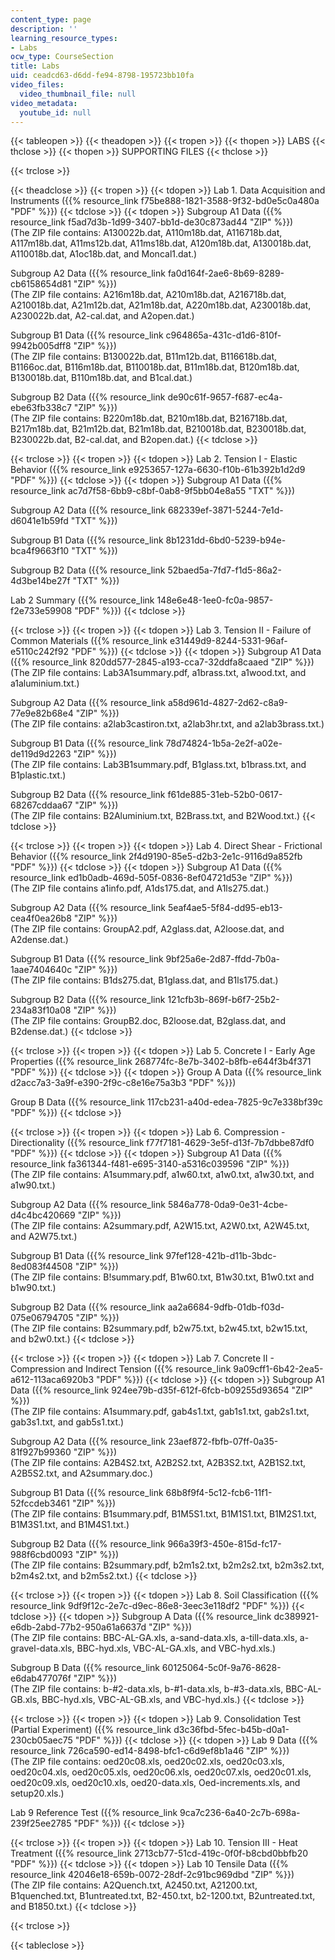 ```yaml
---
content_type: page
description: ''
learning_resource_types:
- Labs
ocw_type: CourseSection
title: Labs
uid: ceadcd63-d6dd-fe94-8798-195723bb10fa
video_files:
  video_thumbnail_file: null
video_metadata:
  youtube_id: null
---
```


{{< tableopen >}}
{{< theadopen >}}
{{< tropen >}}
{{< thopen >}}
LABS
{{< thclose >}}
{{< thopen >}}
SUPPORTING FILES
{{< thclose >}}

{{< trclose >}}

{{< theadclose >}}
{{< tropen >}}
{{< tdopen >}}
Lab 1. Data Acquisition and Instruments ({{% resource_link f75be888-1821-3588-9f32-bd0e5c0a480a "PDF" %}})
{{< tdclose >}}
{{< tdopen >}}
Subgroup A1 Data ({{% resource_link f5ad7d3b-1d99-3407-bb1d-de30c873ad44 "ZIP" %}})  
(The ZIP file contains: A130022b.dat, A110m18b.dat, A116718b.dat, A117m18b.dat, A11ms12b.dat, A11ms18b.dat, A120m18b.dat, A130018b.dat, A110018b.dat, A1oc18b.dat, and Moncal1.dat.)  
  
Subgroup A2 Data ({{% resource_link fa0d164f-2ae6-8b69-8289-cb6158654d81 "ZIP" %}})  
(The ZIP file contains: A216m18b.dat, A210m18b.dat, A216718b.dat, A210018b.dat, A21m12b.dat, A21m18b.dat, A220m18b.dat, A230018b.dat, A230022b.dat, A2-cal.dat, and A2open.dat.)  
  
Subgroup B1 Data ({{% resource_link c964865a-431c-d1d6-810f-9942b005dff8 "ZIP" %}})  
(The ZIP file contains: B130022b.dat, B11m12b.dat, B116618b.dat, B1166oc.dat, B116m18b.dat, B110018b.dat, B11m18b.dat, B120m18b.dat, B130018b.dat, B110m18b.dat, and B1cal.dat.)  
  
Subgroup B2 Data ({{% resource_link de90c61f-9657-f687-ec4a-ebe63fb338c7 "ZIP" %}})  
(The ZIP file contains: B220m18b.dat, B210m18b.dat, B216718b.dat, B217m18b.dat, B21m12b.dat, B21m18b.dat, B210018b.dat, B230018b.dat, B230022b.dat, B2-cal.dat, and B2open.dat.)
{{< tdclose >}}

{{< trclose >}}
{{< tropen >}}
{{< tdopen >}}
Lab 2. Tension I - Elastic Behavior ({{% resource_link e9253657-127a-6630-f10b-61b392b1d2d9 "PDF" %}})
{{< tdclose >}}
{{< tdopen >}}
Subgroup A1 Data ({{% resource_link ac7d7f58-6bb9-c8bf-0ab8-9f5bb04e8a55 "TXT" %}})  
  
Subgroup A2 Data ({{% resource_link 682339ef-3871-5244-7e1d-d6041e1b59fd "TXT" %}})  
  
Subgroup B1 Data ({{% resource_link 8b1231dd-6bd0-5239-b94e-bca4f9663f10 "TXT" %}})  
  
Subgroup B2 Data ({{% resource_link 52baed5a-7fd7-f1d5-86a2-4d3be14be27f "TXT" %}})  
  
Lab 2 Summary ({{% resource_link 148e6e48-1ee0-fc0a-9857-f2e733e59908 "PDF" %}})
{{< tdclose >}}

{{< trclose >}}
{{< tropen >}}
{{< tdopen >}}
Lab 3. Tension II - Failure of Common Materials ({{% resource_link e31449d9-8244-5331-96af-e5110c242f92 "PDF" %}})
{{< tdclose >}}
{{< tdopen >}}
Subgroup A1 Data ({{% resource_link 820dd577-2845-a193-cca7-32ddfa8caaed "ZIP" %}})  
(The ZIP file contains: Lab3A1summary.pdf, a1brass.txt, a1wood.txt, and a1aluminium.txt.)  
  
Subgroup A2 Data ({{% resource_link a58d961d-4827-2d62-c8a9-77e9e82b68e4 "ZIP" %}})  
(The ZIP file contains: a2lab3castiron.txt, a2lab3hr.txt, and a2lab3brass.txt.)  
  
Subgroup B1 Data ({{% resource_link 78d74824-1b5a-2e2f-a02e-de119d9d2263 "ZIP" %}})  
(The ZIP file contains: Lab3B1summary.pdf, B1glass.txt, b1brass.txt, and B1plastic.txt.)  
  
Subgroup B2 Data ({{% resource_link f61de885-31eb-52b0-0617-68267cddaa67 "ZIP" %}})  
(The ZIP file contains: B2Aluminium.txt, B2Brass.txt, and B2Wood.txt.)
{{< tdclose >}}

{{< trclose >}}
{{< tropen >}}
{{< tdopen >}}
Lab 4. Direct Shear - Frictional Behavior ({{% resource_link 2f4d9190-85e5-d2b3-2e1c-9116d9a852fb "PDF" %}})
{{< tdclose >}}
{{< tdopen >}}
Subgroup A1 Data ({{% resource_link ed1b0adb-469d-505f-0836-8ef04721d53e "ZIP" %}})  
(The ZIP file contains a1info.pdf, A1ds175.dat, and A1ls275.dat.)  
  
Subgroup A2 Data ({{% resource_link 5eaf4ae5-5f84-dd95-eb13-cea4f0ea26b8 "ZIP" %}})  
(The ZIP file contains: GroupA2.pdf, A2glass.dat, A2loose.dat, and A2dense.dat.)  
  
Subgroup B1 Data ({{% resource_link 9bf25a6e-2d87-ffdd-7b0a-1aae7404640c "ZIP" %}})  
(The ZIP file contains: B1ds275.dat, B1glass.dat, and B1ls175.dat.)  
  
Subgroup B2 Data ({{% resource_link 121cfb3b-869f-b6f7-25b2-234a83f10a08 "ZIP" %}})  
(The ZIP file contains: GroupB2.doc, B2loose.dat, B2glass.dat, and B2dense.dat.)
{{< tdclose >}}

{{< trclose >}}
{{< tropen >}}
{{< tdopen >}}
Lab 5. Concrete I - Early Age Properties ({{% resource_link 268774fc-8e7b-3402-b8fb-e644f3b4f371 "PDF" %}})
{{< tdclose >}}
{{< tdopen >}}
Group A Data ({{% resource_link d2acc7a3-3a9f-e390-2f9c-c8e16e75a3b3 "PDF" %}})  
  
Group B Data ({{% resource_link 117cb231-a40d-edea-7825-9c7e338bf39c "PDF" %}})
{{< tdclose >}}

{{< trclose >}}
{{< tropen >}}
{{< tdopen >}}
Lab 6. Compression - Directionality ({{% resource_link f77f7181-4629-3e5f-d13f-7b7dbbe87df0 "PDF" %}})
{{< tdclose >}}
{{< tdopen >}}
Subgroup A1 Data ({{% resource_link fa361344-f481-e695-3140-a5316c039596 "ZIP" %}})  
(The ZIP file contains: A1summary.pdf, a1w60.txt, a1w0.txt, a1w30.txt, and a1w90.txt.)  
  
Subgroup A2 Data ({{% resource_link 5846a778-0da9-0e31-4cbe-d4c4bc420669 "ZIP" %}})  
(The ZIP file contains: A2summary.pdf, A2W15.txt, A2W0.txt, A2W45.txt, and A2W75.txt.)  
  
Subgroup B1 Data ({{% resource_link 97fef128-421b-d11b-3bdc-8ed083f44508 "ZIP" %}})  
(The ZIP file contains: B!summary.pdf, B1w60.txt, B1w30.txt, B1w0.txt and b1w90.txt.)  
  
Subgroup B2 Data ({{% resource_link aa2a6684-9dfb-01db-f03d-075e06794705 "ZIP" %}})  
(The ZIP file contains: B2summary.pdf, b2w75.txt, b2w45.txt, b2w15.txt, and b2w0.txt.)
{{< tdclose >}}

{{< trclose >}}
{{< tropen >}}
{{< tdopen >}}
Lab 7. Concrete II - Compression and Indirect Tension ({{% resource_link 9a09cff1-6b42-2ea5-a612-113aca6920b3 "PDF" %}})
{{< tdclose >}}
{{< tdopen >}}
Subgroup A1 Data ({{% resource_link 924ee79b-d35f-612f-6fcb-b09255d93654 "ZIP" %}})  
(The ZIP file contains: A1summary.pdf, gab4s1.txt, gab1s1.txt, gab2s1.txt, gab3s1.txt, and gab5s1.txt.)  
  
Subgroup A2 Data ({{% resource_link 23aef872-fbfb-07ff-0a35-81f927b99360 "ZIP" %}})  
(The ZIP file contains: A2B4S2.txt, A2B2S2.txt, A2B3S2.txt, A2B1S2.txt, A2B5S2.txt, and A2summary.doc.)  
  
Subgroup B1 Data ({{% resource_link 68b8f9f4-5c12-fcb6-11f1-52fccdeb3461 "ZIP" %}})  
(The ZIP file contains: B1summary.pdf, B1M5S1.txt, B1M1S1.txt, B1M2S1.txt, B1M3S1.txt, and B1M4S1.txt.)  
  
Subgroup B2 Data ({{% resource_link 966a39f3-450e-815d-fc17-988f6cbd0093 "ZIP" %}})  
(The ZIP file contains: B2summary.pdf, b2m1s2.txt, b2m2s2.txt, b2m3s2.txt, b2m4s2.txt, and b2m5s2.txt.)
{{< tdclose >}}

{{< trclose >}}
{{< tropen >}}
{{< tdopen >}}
Lab 8. Soil Classification ({{% resource_link 9df9f12c-2e7c-d9ec-86e8-3eec3e118df2 "PDF" %}})
{{< tdclose >}}
{{< tdopen >}}
Subgroup A Data ({{% resource_link dc389921-e6db-2abd-77b2-950a61a6637d "ZIP" %}})  
(The ZIP file contains: BBC-AL-GA.xls, a-sand-data.xls, a-till-data.xls, a-gravel-data.xls, BBC-hyd.xls, VBC-AL-GA.xls, and VBC-hyd.xls.)  
  
Subgroup B Data ({{% resource_link 60125064-5c0f-9a76-8628-e6dab477076f "ZIP" %}})  
(The ZIP file contains: b-#2-data.xls, b-#1-data.xls, b-#3-data.xls, BBC-AL-GB.xls, BBC-hyd.xls, VBC-AL-GB.xls, and VBC-hyd.xls.)
{{< tdclose >}}

{{< trclose >}}
{{< tropen >}}
{{< tdopen >}}
Lab 9. Consolidation Test (Partial Experiment) ({{% resource_link d3c36fbd-5fec-b45b-d0a1-230cb05aec75 "PDF" %}})
{{< tdclose >}}
{{< tdopen >}}
Lab 9 Data ({{% resource_link 726ca590-ed14-8498-bfc1-c6d9ef8b1a46 "ZIP" %}})  
(The ZIP file contains: oed20c08.xls, oed20c02.xls, oed20c03.xls, oed20c04.xls, oed20c05.xls, oed20c06.xls, oed20c07.xls, oed20c01.xls, oed20c09.xls, oed20c10.xls, oed20-data.xls, Oed-increments.xls, and setup20.xls.)  
  
Lab 9 Reference Test ({{% resource_link 9ca7c236-6a40-2c7b-698a-239f25ee2785 "PDF" %}})
{{< tdclose >}}

{{< trclose >}}
{{< tropen >}}
{{< tdopen >}}
Lab 10. Tension III - Heat Treatment ({{% resource_link 2713cb77-51cd-419c-0f0f-b8cbd0bbfb20 "PDF" %}})
{{< tdclose >}}
{{< tdopen >}}
Lab 10 Tensile Data ({{% resource_link 42046e18-659b-0072-28df-2c91bc969dbd "ZIP" %}})  
(The ZIP file contains: A2Quench.txt, A2450.txt, A21200.txt, B1quenched.txt, B1untreated.txt, B2-450.txt, b2-1200.txt, B2untreated.txt, and B1850.txt.)
{{< tdclose >}}

{{< trclose >}}

{{< tableclose >}}